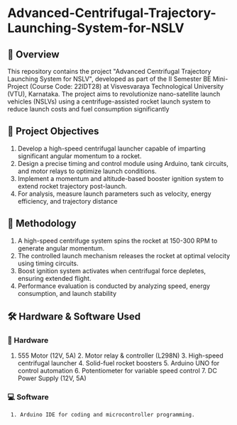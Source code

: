 # Advanced-Centrifugal-Trajectory-Launching-System-for-NSLV


## 📌 Overview
 This repository contains the project "Advanced Centrifugal Trajectory Launching System for NSLV", developed as part of the II Semester BE Mini-Project (Course Code: 22IDT28) at Visvesvaraya Technological University (VTU), Karnataka. The project aims to revolutionize nano-satellite launch vehicles (NSLVs) using a centrifuge-assisted rocket launch system to reduce launch costs and fuel consumption significantly


## 🎯 Project Objectives
 1. Develop a high-speed centrifugal launcher capable of imparting significant angular momentum to a rocket.
 2. Design a precise timing and control module using Arduino, tank circuits, and motor relays to optimize launch conditions.
 3. Implement a momentum and altitude-based booster ignition system to extend rocket trajectory post-launch.
 4. For analysis, measure launch parameters such as velocity, energy efficiency, and trajectory distance

 
## 🔬 Methodology
 1. A high-speed centrifuge system spins the rocket at 150-300 RPM to generate angular momentum.
 2. The controlled launch mechanism releases the rocket at optimal velocity using timing circuits.
 3. Boost ignition system activates when centrifugal force depletes, ensuring extended flight.
 4. Performance evaluation is conducted by analyzing speed, energy consumption, and launch stability

## 🛠️ Hardware & Software Used
  
  ### 🔧 Hardware
   1. 555 Motor (12V, 5A)
     2. Motor relay & controller (L298N)
     3. High-speed centrifugal launcher
     4. Solid-fuel rocket boosters
     5. Arduino UNO for control automation
     6. Potentiometer for variable speed control
     7. DC Power Supply (12V, 5A)
  ### 💻 Software
     1. Arduino IDE for coding and microcontroller programming.


